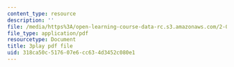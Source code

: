 ```yaml
---
content_type: resource
description: ''
file: /media/https%3A/open-learning-course-data-rc.s3.amazonaws.com/2-003sc-engineering-dynamics-fall-2011/318ca50c517607e6cc634d3452c080e1_f1pxiNDTyHc.pdf
file_type: application/pdf
resourcetype: Document
title: 3play pdf file
uid: 318ca50c-5176-07e6-cc63-4d3452c080e1
---
```

